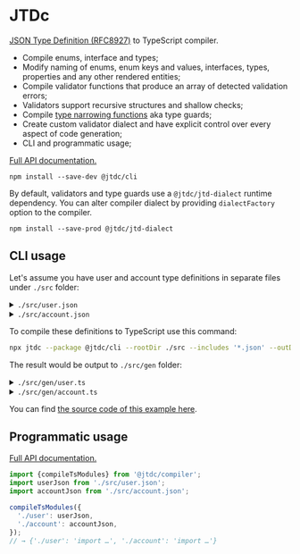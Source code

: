 # JTDc

[JSON Type Definition (RFC8927)](https://jsontypedef.com/) to TypeScript compiler.

- Compile enums, interface and types;
- Modify naming of enums, enum keys and values, interfaces, types, properties and any other rendered entities;
- Compile validator functions that produce an array of detected validation errors;
- Validators support recursive structures and shallow checks;
- Compile [type narrowing functions](https://www.typescriptlang.org/docs/handbook/2/narrowing.html) aka type guards;
- Create custom validator dialect and have explicit control over every aspect of code generation;
- CLI and programmatic usage;

[Full API documentation.](https://smikhalevski.github.io/jtdc/)

```shell
npm install --save-dev @jtdc/cli
```

By default, validators and type guards use a `@jtdc/jtd-dialect` runtime dependency. You can alter compiler dialect by
providing `dialectFactory` option to the compiler.

```shell
npm install --save-prod @jtdc/jtd-dialect
```


## CLI usage

Let's assume you have user and account type definitions in separate files under `./src` folder:

<details>
<summary><code>./src/user.json</code></summary>
<p>

```json
{
  "user": {
    "properties": {
      "email": {"type": "string"},
      "friends": {
        "elements": {"ref": "user"}
      }
    },
    "optionalProperties": {
      "name": {"type": "string"},
      "age": {"type": "int8"}
    }
  }
}
```

</p>
</details>

<details>
<summary><code>./src/account.json</code></summary>
<p>

```json
{
  "account": {
    "properties": {
      "user": {"ref": "user"},
      "stats": {
        "properties": {
          "visitCount": {"type": "int32"}
        }
      }
    },
    "optionalProperties": {
      "roles": {
        "metadata": {
          "comment": "The default role is guest"
        },
        "elements": {"ref": "role"}
      }
    }
  },
  "role": {
    "enum": ["admin", "guest"]
  }
}
```

</p>
</details>

To compile these definitions to TypeScript use this command:

```sh
npx jtdc --package @jtdc/cli --rootDir ./src --includes '*.json' --outDir ./src/gen --typeGuards
```

The result would be output to `./src/gen` folder:

<details>
<summary><code>./src/gen/user.ts</code></summary>
<p>

```ts
import {_a, _i, _o, _O, _S, _s, Validator as _Validator} from '@jtdc/jtd-dialect/lib/runtime';

export interface User {
  email: string;
  friends: Array<User>;
  name?: string;
  age?: number;
}

const validateUser: _Validator = (a, b, c) => {
  let d, e, f, g, h;
  b = b || {};
  c = c || '';
  if (_o(a, b, c)) {
    _s(a.email, b, c + '/email');
    d = a.friends;
    e = c + '/friends';
    if (_a(d, b, e)) {
      for (f = 0; f < d.length; f++) {
        validateUser(d[f], b, e + _S + f);
      }
    }
    g = a.name;
    if (_O(g)) {
      _s(g, b, c + '/name');
    }
    h = a.age;
    if (_O(h)) {
      _i(h, b, c + '/age');
    }
  }
  return b.errors;
};
export {validateUser};
const isUser = (value: unknown): value is User => !validateUser(value, {shallow: true});
export {isUser};
```

</p>
</details>

<details>
<summary><code>./src/gen/account.ts</code></summary>
<p>

```ts
import {_a, _e, _i, _o, _O, _S, Validator as _Validator} from '@jtdc/jtd-dialect/lib/runtime';
import {User, validateUser} from './user.ts';

export interface Account {
  user: User;
  stats: { visitCount: number; };
  /**
   * The default role is guest
   */
  roles?: Array<Role>;
}

enum Role {ADMIN = 'admin', GUEST = 'guest',}

export {Role};
const validateAccount: _Validator = (a, b, c) => {
  let d, e, f, g, h;
  b = b || {};
  c = c || '';
  if (_o(a, b, c)) {
    validateUser(a.user, b, c + '/user');
    d = a.stats;
    e = c + '/stats';
    if (_o(d, b, e)) {
      _i(d.visitCount, b, e + '/visitCount');
    }
    f = a.roles;
    if (_O(f)) {
      g = c + '/roles';
      if (_a(f, b, g)) {
        for (h = 0; h < f.length; h++) {
          validateRole(f[h], b, g + _S + h);
        }
      }
    }
  }
  return b.errors;
};
export {validateAccount};

const isAccount = (value: unknown): value is Account => !validateAccount(value, {shallow: true});
export {isAccount};

const validateRole: _Validator = (a, b, c) => {
  b = b || {};
  _e(a, (validateRole.cache ||= {}).a ||= ['admin', 'guest'], b, c || '');
  return b.errors;
};
export {validateRole};

const isRole = (value: unknown): value is Role => !validateRole(value, {shallow: true});
export {isRole};
```

</p>
</details>

You can find [the source code of this example here](./example).


## Programmatic usage

[Full API documentation.](https://smikhalevski.github.io/jtdc/)

```ts
import {compileTsModules} from '@jtdc/compiler';
import userJson from './src/user.json';
import accountJson from './src/account.json';

compileTsModules({
  './user': userJson,
  './account': accountJson,
});
// → {'./user': 'import …', './account': 'import …'}
```
